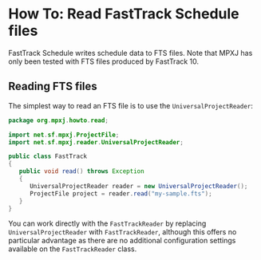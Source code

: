 # How To: Read FastTrack Schedule files
FastTrack Schedule writes schedule data to FTS files. Note that MPXJ has only
been tested with FTS files produced by FastTrack 10.

## Reading FTS files
The simplest way to read an FTS file is to use the `UniversalProjectReader`:

```java
package org.mpxj.howto.read;

import net.sf.mpxj.ProjectFile;
import net.sf.mpxj.reader.UniversalProjectReader;

public class FastTrack
{
   public void read() throws Exception
   {
      UniversalProjectReader reader = new UniversalProjectReader();
      ProjectFile project = reader.read("my-sample.fts");
   }
}
```

You can work directly with the `FastTrackReader` by replacing
`UniversalProjectReader` with `FastTrackReader`, although this offers no
particular advantage as there are no additional configuration settings available
on the `FastTrackReader` class.
